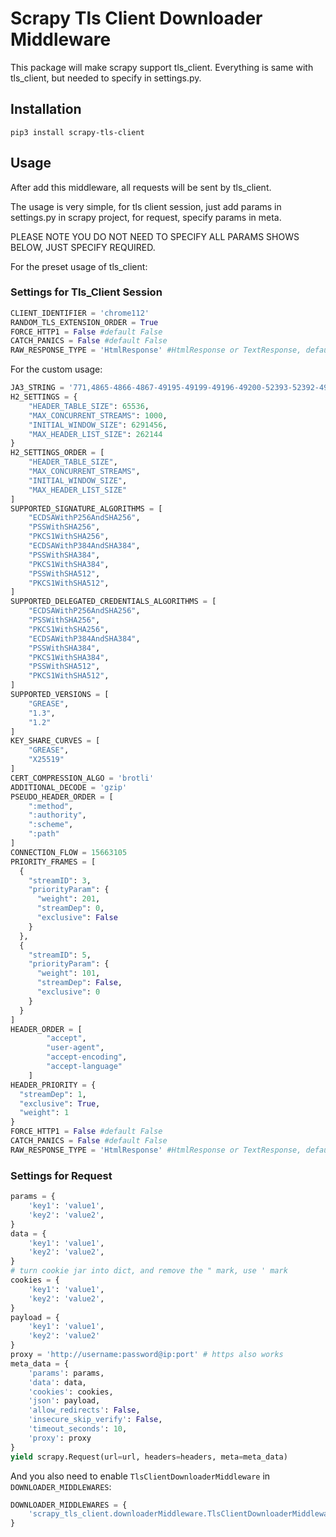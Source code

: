 # Scrapy Tls Client Downloader Middleware

This package will make scrapy support tls_client. Everything is same with tls_client, but needed 
to specify in settings.py.

## Installation

```shell script
pip3 install scrapy-tls-client
```

## Usage

After add this middleware, all requests will be sent by tls_client.

The usage is very simple, for tls client session, just add params in settings.py in scrapy project, 
for request, specify params in meta. 

PLEASE NOTE YOU DO NOT NEED TO SPECIFY ALL PARAMS SHOWS BELOW, JUST SPECIFY REQUIRED.

For the preset usage of tls_client:

### Settings for Tls_Client Session

```python
CLIENT_IDENTIFIER = 'chrome112'
RANDOM_TLS_EXTENSION_ORDER = True
FORCE_HTTP1 = False #default False
CATCH_PANICS = False #default False
RAW_RESPONSE_TYPE = 'HtmlResponse' #HtmlResponse or TextResponse, default HtmlResponse
```

For the custom usage:

```python
JA3_STRING = '771,4865-4866-4867-49195-49199-49196-49200-52393-52392-49171-49172-156-157-47-53,0-23-65281-10-11-35-16-5-13-18-51-45-43-27-17513,29-23-24,0'
H2_SETTINGS = {
    "HEADER_TABLE_SIZE": 65536,
    "MAX_CONCURRENT_STREAMS": 1000,
    "INITIAL_WINDOW_SIZE": 6291456,
    "MAX_HEADER_LIST_SIZE": 262144
}
H2_SETTINGS_ORDER = [
    "HEADER_TABLE_SIZE",
    "MAX_CONCURRENT_STREAMS",
    "INITIAL_WINDOW_SIZE",
    "MAX_HEADER_LIST_SIZE"
]
SUPPORTED_SIGNATURE_ALGORITHMS = [
    "ECDSAWithP256AndSHA256",
    "PSSWithSHA256",
    "PKCS1WithSHA256",
    "ECDSAWithP384AndSHA384",
    "PSSWithSHA384",
    "PKCS1WithSHA384",
    "PSSWithSHA512",
    "PKCS1WithSHA512",
]
SUPPORTED_DELEGATED_CREDENTIALS_ALGORITHMS = [
    "ECDSAWithP256AndSHA256",
    "PSSWithSHA256",
    "PKCS1WithSHA256",
    "ECDSAWithP384AndSHA384",
    "PSSWithSHA384",
    "PKCS1WithSHA384",
    "PSSWithSHA512",
    "PKCS1WithSHA512",
]
SUPPORTED_VERSIONS = [
    "GREASE",
    "1.3",
    "1.2"
]
KEY_SHARE_CURVES = [
    "GREASE",
    "X25519"
]
CERT_COMPRESSION_ALGO = 'brotli'
ADDITIONAL_DECODE = 'gzip'
PSEUDO_HEADER_ORDER = [
    ":method",
    ":authority",
    ":scheme",
    ":path"
]
CONNECTION_FLOW = 15663105
PRIORITY_FRAMES = [
  {
    "streamID": 3,
    "priorityParam": {
      "weight": 201,
      "streamDep": 0,
      "exclusive": False
    }
  },
  {
    "streamID": 5,
    "priorityParam": {
      "weight": 101,
      "streamDep": False,
      "exclusive": 0
    }
  }
]
HEADER_ORDER = [
        "accept",
        "user-agent",
        "accept-encoding",
        "accept-language"
    ]
HEADER_PRIORITY = {
  "streamDep": 1,
  "exclusive": True,
  "weight": 1
}
FORCE_HTTP1 = False #default False
CATCH_PANICS = False #default False
RAW_RESPONSE_TYPE = 'HtmlResponse' #HtmlResponse or TextResponse, default HtmlResponse
```

### Settings for Request

```python
params = {
    'key1': 'value1',
    'key2': 'value2',
}
data = {
    'key1': 'value1',
    'key2': 'value2',
}
# turn cookie jar into dict, and remove the " mark, use ' mark
cookies = {
    'key1': 'value1',
    'key2': 'value2',
}
payload = {
    'key1': 'value1',
    'key2': 'value2'
}
proxy = 'http://username:password@ip:port' # https also works
meta_data = {
    'params': params,
    'data': data,
    'cookies': cookies,
    'json': payload,
    'allow_redirects': False,
    'insecure_skip_verify': False,
    'timeout_seconds': 10,
    'proxy': proxy
}
yield scrapy.Request(url=url, headers=headers, meta=meta_data)
```

And you also need to enable `TlsClientDownloaderMiddleware` in `DOWNLOADER_MIDDLEWARES`:

```python
DOWNLOADER_MIDDLEWARES = {
    'scrapy_tls_client.downloaderMiddleware.TlsClientDownloaderMiddleware': 543,
}
```